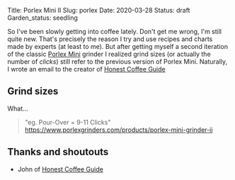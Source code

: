 Title: Porlex Mini II
Slug: porlex
Date: 2020-03-28
Status: draft
Garden_status: seedling

So I've been slowly getting into coffee lately. Don't get me wrong, I'm still quite new. That's precisely the reason I try and use recipes and charts made by experts (at least to me). But after getting myself a second iteration of the classic [Porlex Mini](https://www.porlexgrinders.com/) grinder I realized grind sizes (or actually the number of *clicks*) still refer to the previous version of Porlex Mini. Naturally, I wrote an email to the creator of [Honest Coffee Guide](https://honestcoffeeguide.com/)

## Grind sizes

What...

> "eg. Pour-Over = 9-11 Clicks"
> https://www.porlexgrinders.com/products/porlex-mini-grinder-ii

## Thanks and shoutouts

- John of [Honest Coffee Guide](https://honestcoffeeguide.com/)
